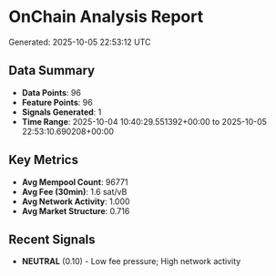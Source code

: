# OnChain Analysis Report
Generated: 2025-10-05 22:53:12 UTC

## Data Summary
- **Data Points**: 96
- **Feature Points**: 96
- **Signals Generated**: 1
- **Time Range**: 2025-10-04 10:40:29.551392+00:00 to 2025-10-05 22:53:10.690208+00:00

## Key Metrics
- **Avg Mempool Count**: 96771
- **Avg Fee (30min)**: 1.6 sat/vB
- **Avg Network Activity**: 1.000
- **Avg Market Structure**: 0.716

## Recent Signals
- **NEUTRAL** (0.10) - Low fee pressure; High network activity
